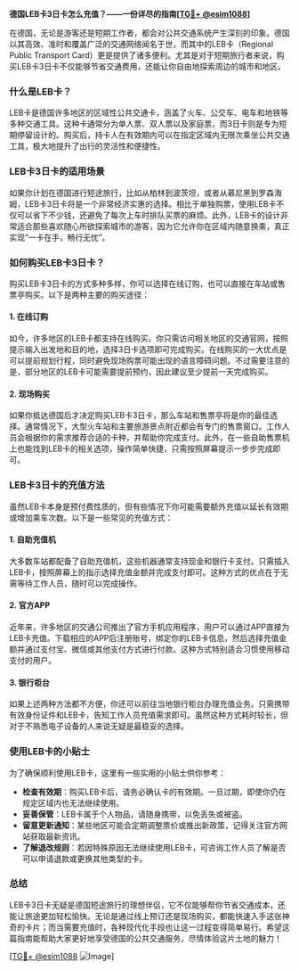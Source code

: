 **德国LEB卡3日卡怎么充值？——一份详尽的指南[[TG💪+ @esim1088](https://t.me/s/esim1088)]**

在德国，无论是游客还是短期工作者，都会对公共交通系统产生深刻的印象。德国以其高效、准时和覆盖广泛的交通网络闻名于世，而其中的LEB卡（Regional Public Transport Card）更是提供了诸多便利。尤其是对于短期旅行者来说，购买LEB卡3日卡不仅能够节省交通费用，还能让你自由地探索周边的城市和地区。

### 什么是LEB卡？

LEB卡是德国许多地区的区域性公共交通卡，涵盖了火车、公交车、电车和地铁等多种交通工具。这种卡通常分为单人票、双人票以及家庭票，而3日卡则是专为短期停留设计的。购买后，持卡人在有效期内可以在指定区域内无限次乘坐公共交通工具，极大地提升了出行的灵活性和便捷性。

### LEB卡3日卡的适用场景

如果你计划在德国进行短途旅行，比如从柏林到波茨坦，或者从慕尼黑到罗森海姆，LEB卡3日卡将是一个非常经济实惠的选择。相比于单独购票，使用LEB卡不仅可以省下不少钱，还避免了每次上车时排队买票的麻烦。此外，LEB卡的设计非常适合那些喜欢随心所欲探索城市的游客，因为它允许你在区域内随意换乘，真正实现“一卡在手，畅行无忧”。

### 如何购买LEB卡3日卡？

购买LEB卡3日卡的方式多种多样，你可以选择在线订购，也可以直接在车站或售票亭购买。以下是两种主要的购买途径：

#### 1. 在线订购

如今，许多地区的LEB卡都支持在线购买。你只需访问相关地区的交通官网，按照提示输入出发地和目的地，选择3日卡选项即可完成购买。在线购买的一大优点是可以提前规划行程，同时避免现场购票可能出现的语言障碍问题。不过需要注意的是，部分地区的LEB卡可能需要提前预约，因此建议至少提前一天完成购买。

#### 2. 现场购买

如果你抵达德国后才决定购买LEB卡3日卡，那么车站和售票亭将是你的最佳选择。通常情况下，大型火车站和主要旅游景点附近都会有专门的售票窗口。工作人员会根据你的需求推荐合适的卡种，并帮助你完成支付。此外，在一些自助售票机上也能找到LEB卡的相关选项，操作简单快捷，只需按照屏幕提示一步步完成即可。

### LEB卡3日卡的充值方法

虽然LEB卡本身是预付费性质的，但有些情况下你可能需要额外充值以延长有效期或增加乘车次数。以下是一些常见的充值方式：

#### 1. 自助充值机

大多数车站都配备了自助充值机，这些机器通常支持现金和银行卡支付。只需插入LEB卡，按照屏幕上的指示选择充值金额并完成支付即可。这种方式的优点在于无需等待工作人员，随时可以完成操作。

#### 2. 官方APP

近年来，许多地区的交通公司推出了官方手机应用程序，用户可以通过APP直接为LEB卡充值。下载相应的APP后注册账号，绑定你的LEB卡信息，然后选择充值金额并通过支付宝、微信或其他支付方式进行付款。这种方式特别适合习惯使用移动支付的用户。

#### 3. 银行柜台

如果上述两种方法都不方便，你还可以前往当地银行柜台办理充值业务。只需携带有效身份证件和LEB卡，告知工作人员充值需求即可。虽然这种方式耗时较长，但对于不熟悉电子设备的人来说无疑是最稳妥的选择。

### 使用LEB卡的小贴士

为了确保顺利使用LEB卡，这里有一些实用的小贴士供你参考：

- **检查有效期**：购买LEB卡后，请务必确认卡的有效期。一旦过期，即使你仍在规定区域内也无法继续使用。
- **妥善保管**：LEB卡属于个人物品，请随身携带，以免丢失或被盗。
- **留意更新通知**：某些地区可能会定期调整票价或推出新政策，记得关注官方网站获取最新资讯。
- **了解退改规则**：若因特殊原因无法继续使用LEB卡，可咨询工作人员了解是否可以申请退款或更换其他类型的卡。

### 总结

LEB卡3日卡无疑是德国短途旅行的理想伴侣，它不仅能够帮你节省交通成本，还能让旅途更加轻松愉快。无论是通过线上预订还是现场购买，都能快速入手这张神奇的卡片；而当需要充值时，各种现代化手段也让这一过程变得简单易行。希望这篇指南能帮助大家更好地享受德国的公共交通服务，尽情体验这片土地的魅力！

[[TG💪+ @esim1088](https://t.me/s/esim1088) ![Image](https://i.postimg.cc/4NQfJmqS/Snipaste-2025-05-13-00-14-12.png)]